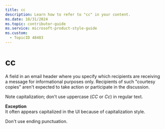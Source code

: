 ```yaml
---
title: cc
description: Learn how to refer to "cc" in your content.
ms.date: 10/31/2024
ms.topic: contributor-guide
ms.service: microsoft-product-style-guide
ms.custom:
  - TopicID 48483
---
```



# cc

A field in an email header where you specify which recipients are receiving a message for informational purposes only. Recipients of such "courtesy copies" aren't expected to take action or participate in the discussion.

Note capitalization; don't use uppercase (*CC* or *Cc*) in regular text.

**Exception**  
It often appears capitalized in the UI because of capitalization style.

Don't use ending punctuation.